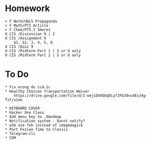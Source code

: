 # Homework

    > F WorH/U6L5 Propaganda
    > F Math/PT2 Article
    > F Chem/PT5.1 Smores
    U CIS /Discussion 9 | 2
    U CIS /Assignment 9
        $1, $2, 3, 4, 5, Q
    U CIS /Quiz 9
    U CIS /Midterm Part 1 | S or U only
    U CIS /Midterm Part 2 | S or U only

# To Do

    * Fix wrong dv cc4.1c
    * Healthy Choices Transportation Waiver
        https://drive.google.com/file/d/1-wejiD4XbUqELy7JFbJOvu4EvJ4g-Txf/view

    * KEYBOARD COVER
    * Hacker One Class
    * Add menu key to .Xmodmap
    * Notification system - Dunst notify?
    * w3m use feh instead of imagemagick
    * Port Fezian Time to Classic
    * Telegram-cli
    * CDM
